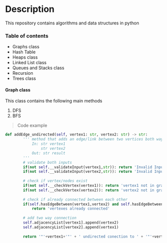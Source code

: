 
# Description
This repository contains algorithms and data structures in python

### Table of contents
* Graphs class
* Hash Table
* Heaps class
* Linked List class
* Queues and Stacks class
* Recursion
* Trees class

#### Graph class
This class contains the following main methods
1. DFS
2. BFS

> Code example
``` python
def addEdge_undirected(self, vertex1: str, vertex2: str) -> str:
        ''' method that adds an edge/link between two vertices both ways
            In: str vertex1
                str vertex2
            Out: str result
        '''
        # validate both inputs
        if(not self.__validateInput(vertex1,str)): return 'Invalid Input'
        if(not self.__validateInput(vertex2,str)): return 'Invalid Input'
        
        # check if vertex/nodes exist
        if(not self.__checkVertex(vertex1)): return 'vertex1 not in graph'
        if(not self.__checkVertex(vertex2)): return 'vertex2 not in graph'
        
        # check if already connected between each other
        if(self.hasEdgeBetween(vertex1,vertex2) and self.hasEdgeBetween(vertex1,vertex2)): 
            return 'vertexes already connected'
        
        # add two way connection
        self.adjacencyList[vertex1].append(vertex2)
        self.adjacencyList[vertex2].append(vertex1)
        
        return '"'+vertex1+'"' + ' undirected conection to ' + '"'+vertex2+'"'
```
